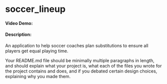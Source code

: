 # soccer_lineup
#### Video Demo:  <URL HERE>
#### Description:
An application to help soccer coaches plan substitutions to ensure all players get equal playing time.

Your README.md file should be minimally multiple paragraphs in length, and should explain what your project is, what each of the files you wrote for the project contains and does, and if you debated certain design choices, explaining why you made them.

